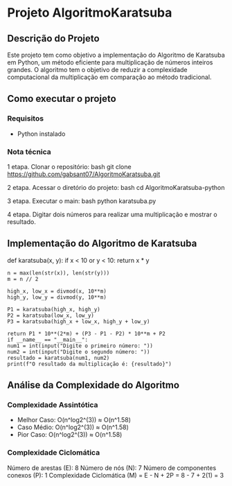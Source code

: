 # Projeto AlgoritmoKaratsuba

## Descrição do Projeto
Este projeto tem como objetivo a implementação do Algoritmo de Karatsuba em Python, um método eficiente para multiplicação de números inteiros grandes. O algoritmo tem o objetivo de reduzir a complexidade computacional da multiplicação em comparação ao método tradicional.

## Como executar o projeto

### Requisitos
- Python instalado

### Nota técnica

1 etapa.
Clonar o repositório:
bash
   git clone https://github.com/gabsant07/AlgoritmoKaratsuba.git

2 etapa.
Acessar o diretório do projeto:
 bash
   cd AlgoritmoKaratsuba-python

3 etapa.
Executar o main:
 bash
   python karatsuba.py

4 etapa.
Digitar dois números para realizar uma multiplicação e mostrar o resultado.

## Implementação do Algoritmo de Karatsuba

def karatsuba(x, y):
    if x < 10 or y < 10:
        return x * y
    
    n = max(len(str(x)), len(str(y)))
    m = n // 2
    
    high_x, low_x = divmod(x, 10**m)
    high_y, low_y = divmod(y, 10**m)
    
    P1 = karatsuba(high_x, high_y)
    P2 = karatsuba(low_x, low_y)
    P3 = karatsuba(high_x + low_x, high_y + low_y)
    
    return P1 * 10**(2*m) + (P3 - P1 - P2) * 10**m + P2
    if __name__ == "__main__":
    num1 = int(input("Digite o primeiro número: "))
    num2 = int(input("Digite o segundo número: "))
    resultado = karatsuba(num1, num2)
    print(f"O resultado da multiplicação é: {resultado}")

## Análise da Complexidade do Algoritmo

### Complexidade Assintótica
- Melhor Caso: O(n^log2^(3)) ≈ O(n^1.58)
- Caso Médio: O(n^log2^(3)) ≈ O(n^1.58)
- Pior Caso: O(n^log2^(3)) ≈ O(n^1.58)

### Complexidade Ciclomática

Número de arestas (E): 8
Número de nós (N): 7
Número de componentes conexos (P): 1
Complexidade Ciclomática (M) = E - N + 2P = 8 - 7 + 2(1) = 3
